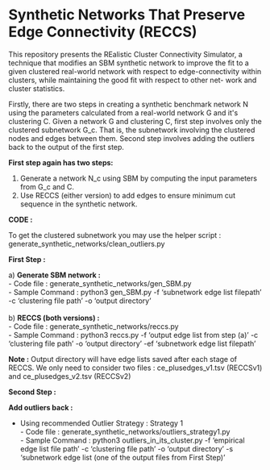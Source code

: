 # Synthetic Networks That Preserve Edge Connectivity (RECCS)

This repository presents the REalistic Cluster Connectivity Simulator, a
technique that modifies an SBM synthetic network to improve the fit to
a given clustered real-world network with respect to edge-connectivity
within clusters, while maintaining the good fit with respect to other net-
work and cluster statistics.

Firstly, there are two steps in creating a synthetic benchmark network N using the parameters calculated from a real-world network G and it's clustering C.
Given a network G and clustering C, first step involves only the clustered subnetwork G_c. That is, the subnetwork involving the clustered nodes and edges between them.
Second step involves adding the outliers back to the output of the first step.
 
**First step again has two steps:**
1) Generate a network N_c using SBM by computing the input parameters from G_c and C.
2) Use RECCS (either version) to add edges to ensure minimum cut sequence in the synthetic network.
 
**CODE :**
<br>

To get the clustered subnetwork you may use the helper script : generate_synthetic_networks/clean_outliers.py <br>
 
**First Step :**

a) **Generate SBM network :** <br>
        - Code file : generate_synthetic_networks/gen_SBM.py <br>
        - Sample Command : python3 gen_SBM.py -f ‘subnetwork edge list filepath’ -c ‘clustering file path’ -o ‘output directory’ <br><br>
b) **RECCS (both versions) :** <br>
        - Code file : generate_synthetic_networks/reccs.py <br>
        - Sample Command : python3 reccs.py -f ‘output edge list from step (a)’ -c ‘clustering file path’ -o ‘output directory’ -ef ‘subnetwork edge list filepath’ <br>
               
**Note :** Output directory will have edge lists saved after each stage of RECCS. We only need to consider two files : ce_plusedges_v1.tsv (RECCSv1) and ce_plusedges_v2.tsv (RECCSv2)<br>
 
**Second Step :**

**Add outliers back :** <br>
     
- Using recommended Outlier Strategy : Strategy 1 <br>
       - Code file : generate_synthetic_networks/outliers_strategy1.py <br>
       - Sample Command : python3 outliers_in_its_cluster.py -f ‘empirical edge list file path’ -c ‘clustering file path’ -o ‘output directory’ -s ‘subnetwork edge list (one of the output files from First Step)’ <br>




